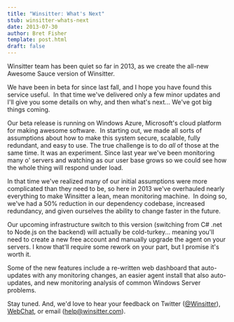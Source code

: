 ```yaml
---
title: "Winsitter: What's Next"
stub: winsitter-whats-next
date: 2013-07-30
author: Bret Fisher
template: post.html
draft: false
---
```

Winsitter team has been quiet so far in 2013, as we create the all-new Awesome Sauce version of Winsitter.

We have been in beta for since last fall, and I hope you have found this service useful.  In that time we've delivered only a few minor updates and I'll give you some details on why, and then what's next... We've got big things coming.

Our beta release is running on Windows Azure, Microsoft's cloud platform for making awesome software.  In starting out, we made all sorts of assumptions about how to make this system secure, scalable, fully redundant, and easy to use. The true challenge is to do *all* of those at the same time. It was an experiment. Since last year we've been monitoring many o' servers and watching as our user base grows so we could see how the whole thing will respond under load.

In that time we've realized many of our initial assumptions were more complicated than they need to be, so here in 2013 we've overhauled nearly everything to make Winsitter a lean, mean monitoring machine.  In doing so, we've had a 50% reduction in our dependency codebase, increased redundancy, and given ourselves the ability to change faster in the future.

Our upcoming infrastructure switch to this version (switching from C# .net to Node.js on the backend) will actually be cold-turkey... meaning you'll need to create a new free account and manually upgrade the agent on your servers. I know that'll require some rework on your part, but I promise it's worth it.

Some of the new features include a re-written web dashboard that auto-updates with any monitoring changes, an easier agent install that also auto-updates, and new monitoring analysis of common Windows Server problems.

Stay tuned. And, we'd love to hear your feedback on Twitter (<a href="http://twitter.com/winsitter">@Winsitter</a>), <a href="https://www.hipchat.com/gGgFwJx3o">WebChat</a>, or email (<a href="mailto:help@winsitter.com">help@winsitter.com</a>).
